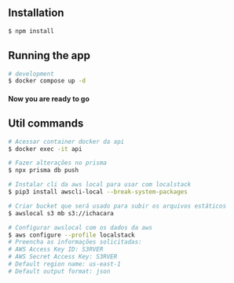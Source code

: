 ## Installation

```bash
$ npm install
```

## Running the app

```bash
# development
$ docker compose up -d
```

#### Now you are ready to go

## Util commands

```bash
# Acessar container docker da api
$ docker exec -it api
```

```bash
# Fazer alterações no prisma
$ npx prisma db push
```

```bash
# Instalar cli da aws local para usar com localstack
$ pip3 install awscli-local --break-system-packages
```

```bash
# Criar bucket que será usado para subir os arquivos estáticos
$ awslocal s3 mb s3://ichacara
```

```bash
# Configurar awslocal com os dados da aws
$ aws configure --profile localstack
# Preencha as informações solicitadas:
# AWS Access Key ID: S3RVER
# AWS Secret Access Key: S3RVER
# Default region name: us-east-1
# Default output format: json
```
